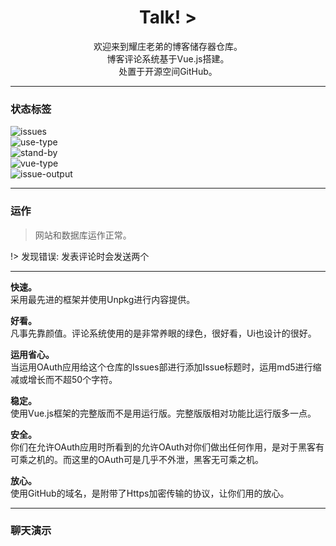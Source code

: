 <center>
<h1> Talk! > </h1>
欢迎来到耀庄老弟的博客储存器仓库。<br/>
博客评论系统基于Vue.js搭建。</br/>
处置于开源空间GitHub。
</center>

---
### 状态标签
![issues](https://img.shields.io/github/issues/sunbossrs/suntalk_save.svg?style=flat-square)  
![use-type](https://img.shields.io/badge/use--type-vue.js-green.svg?style=flat-square)  
![stand-by](https://img.shields.io/badge/stand--by-vssue-green.svg?style=flat-square)  
![vue-type](https://img.shields.io/badge/vue--type-full-orange.svg?style=flat-square)  
![issue-output](https://img.shields.io/badge/issue--output-md5-lightgrey.svg?style=flat-square)

---
### 运作
> 网站和数据库运作正常。

!> 发现错误: 发表评论时会发送两个

---
**快速。**  
采用最先进的框架并使用Unpkg进行内容提供。

**好看。**  
凡事先靠颜值。评论系统使用的是非常养眼的绿色，很好看，Ui也设计的很好。

**运用省心。**  
当运用OAuth应用给这个仓库的Issues部进行添加Issue标题时，运用md5进行缩减或增长而不超50个字符。

**稳定。**  
使用Vue.js框架的完整版而不是用运行版。完整版版相对功能比运行版多一点。

**安全。**  
你们在允许OAuth应用时所看到的允许OAuth对你们做出任何作用，是对于黑客有可乘之机的。而这里的OAuth可是几乎不外泄，黑客无可乘之机。

**放心。**  
使用GitHub的域名，是附带了Https加密传输的协议，让你们用的放心。

---
### 聊天演示
<div id="vssue"></div>
